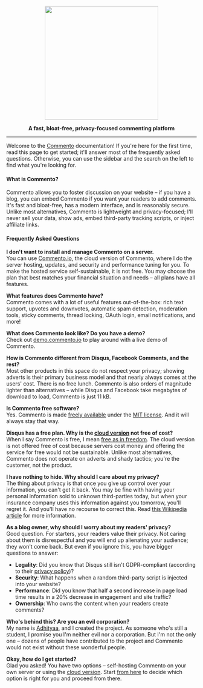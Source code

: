 <p align="center">
<a href="https://commento.io"><img src="https://user-images.githubusercontent.com/7521600/33375172-14b21f68-d52f-11e7-9b30-477682bccf8f.png" width=300></a>
</p>

<p align="center"><b>A fast, bloat-free, privacy-focused commenting platform</b></p>

---

Welcome to the [Commento](https://commento.io) documentation! If you're here for the first time, read this page to get started; it'll answer most of the frequently asked questions. Otherwise, you can use the sidebar and the search on the left to find what you're looking for.

#### What is Commento?

Commento allows you to foster discussion on your website &ndash; if you have a blog, you can embed Commento if you want your readers to add comments. It's fast and bloat-free, has a modern interface, and is reasonably secure. Unlike most alternatives, Commento is lightweight and privacy-focused; I'll never sell your data, show ads, embed third-party tracking scripts, or inject affiliate links.

#### Frequently Asked Questions

**I don't want to install and manage Commento on a server.**  
You can use [Commento.io](https://commento.io), the cloud version of Commento, where I do the server hosting, updates, and security and performance tuning for you. To make the hosted service self-sustainable, it is not free. You may choose the plan that best matches your financial situation and needs &ndash; all plans have all features.

**What features does Commento have?**  
Commento comes with a lot of useful features out-of-the-box: rich text support, upvotes and downvotes, automatic spam detection, moderation tools, sticky comments, thread locking, OAuth login, email notifications, and more!

**What does Commento look like? Do you have a demo?**  
Check out [demo.commento.io](https://demo.commento.io) to play around with a live demo of Commento.

**How is Commento different from Disqus, Facebook Comments, and the rest?**  
Most other products in this space do not respect your privacy; showing adverts is their primary business model and that nearly always comes at the users' cost. There is no free lunch. Commento is also orders of magnitude lighter than alternatives &ndash; while Disqus and Facebook take megabytes of download to load, Commento is just 11 kB.

**Is Commento free software?**  
Yes. Commento is made [freely available](https://gitlab.com/commento/commento) under the [MIT license](https://gitlab.com/commento/commento/blob/master/LICENSE). And it will always stay that way.

**Disqus has a free plan. Why is the [cloud version](https://commento.io) not free of cost?**  
When I say Commento is free, I mean [free as in freedom](https://www.gnu.org/philosophy/free-sw.en.html). The cloud version is not offered free of cost because servers cost money and offering the service for free would not be sustainable. Unlike most alternatives, Commento does not operate on adverts and shady tactics; you're the customer, not the product.

**I have nothing to hide. Why should I care about my privacy?**  
The thing about privacy is that once you give up control over your information, you can't get it back. You may be fine with having your personal information sold to unknown third-parties today, but when your insurance company uses this information against you tomorrow, you'll regret it. And you'll have no recourse to correct this. Read [this Wikipedia article](https://en.wikipedia.org/wiki/Nothing_to_hide_argument) for more information.

<div><p style="margin: 0px 0px"><b>As a blog owner, why should I worry about my readers' privacy?</b><br>
Good question. For starters, your readers value their privacy. Not caring about them is disrespectful and you will end up alienating your audience; they won't come back. But even if you ignore this, you have bigger questions to answer:</p>
<ul>
 <li><b>Legality</b>: Did you know that Disqus still isn't GDPR-compliant (according to their <a href="https://help.disqus.com/terms-and-policies/privacy-faq" title="At the time of writing (28 December 2018)" rel="nofollow">privacy policy</a>)?</li>
 <li><b>Security</b>: What happens when a random third-party script is injected into your website?</li>
 <li><b>Performance</b>: Did you know that half a second increase in page load time results in a 20% decrease in  engagement and site traffic?</li>
 <li><b>Ownership</b>: Who owns the content when your readers create comments?</li>
</ul></div>

**Who's behind this? Are you an evil corporation?**  
My name is <a href="https://adtac.in">Adhityaa</a>, and I created the project. As someone who's still a student, I promise you I'm neither evil nor a corporation. But I'm not the only one &ndash; dozens of people have contributed to the project and Commento would not exist without these wonderful people.

**Okay, how do I get started?**  
Glad you asked! You have two options &ndash; self-hosting Commento on your own server or using the [cloud  version](https://commento.io). Start [from here](getting-started/README.md) to decide which option is right for you and proceed from there.
